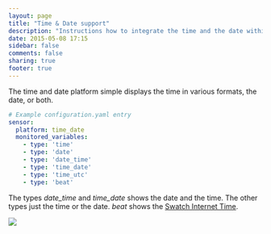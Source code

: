 ```yaml
---
layout: page
title: "Time & Date support"
description: "Instructions how to integrate the time and the date within Home Assistant."
date: 2015-05-08 17:15
sidebar: false
comments: false
sharing: true
footer: true
---
```


The time and date platform simple displays the time in various formats, the date, or both.

```yaml
# Example configuration.yaml entry
sensor:
  platform: time_date
  monitored_variables:
    - type: 'time'
    - type: 'date'
    - type: 'date_time'
    - type: 'time_date'
    - type: 'time_utc'
    - type: 'beat'
```

The types *date_time* and *time_date* shows the date and the time. The other types just the time or the date. *beat* shows the [Swatch Internet Time](http://www.swatch.com/en_us/internet-time).

<p class='img'>
  <img src='{{site_root}}/images/screenshots/time_date.png' />
</p>

